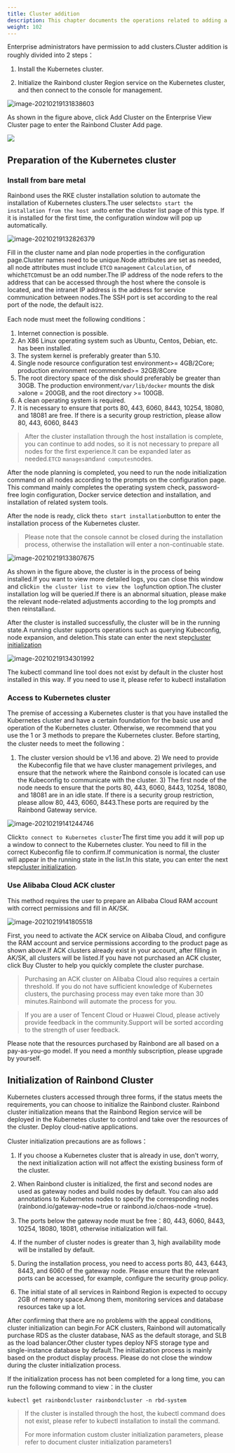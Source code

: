 ```yaml
---
title: Cluster addition
description: This chapter documents the operations related to adding a cluster to Rainbond.
weight: 102
---
```


Enterprise administrators have permission to add clusters.Cluster addition is roughly divided into 2 steps：

1. Install the Kubernetes cluster.

2. Initialize the Rainbond cluster Region service on the Kubernetes cluster, and then connect to the console for management.

![image-20210219131838603](https://static.goodrain.com/images/5.3/add-cluster-index.png)

As shown in the figure above, click Add Cluster on the Enterprise View Cluster page to enter the Rainbond Cluster Add page.

![](https://static.goodrain.com/images/5.3/add-cluster.png)

## Preparation of the Kubernetes cluster

### Install from bare metal

Rainbond uses the RKE cluster installation solution to automate the installation of Kubernetes clusters.The user selects`to start the installation from the host and`to enter the cluster list page of this type. If it is installed for the first time, the configuration window will pop up automatically.

![image-20210219132826379](https://static.goodrain.com/images/5.3/rke-cluster-config.png)

Fill in the cluster name and plan node properties in the configuration page.Cluster names need to be unique.Node attributes are set as needed, all node attributes must include `ETCD` `management` `Calculation`, of which`ETCD`must be an odd number.The IP address of the node refers to the address that can be accessed through the host where the console is located, and the intranet IP address is the address for service communication between nodes.The SSH port is set according to the real port of the node, the default is`22`.

Each node must meet the following conditions：

1. Internet connection is possible.
2. An X86 Linux operating system such as Ubuntu, Centos, Debian, etc. has been installed.
3. The system kernel is preferably greater than 5.10.
4. Single node resource configuration test environment>= 4GB/2Core; production environment recommended>= 32GB/8Core
5. The root directory space of the disk should preferably be greater than 30GB. The production environment`/var/lib/docker` mounts the disk >alone = 200GB, and the root directory >= 100GB.
6. A clean operating system is required.
7. It is necessary to ensure that ports 80, 443, 6060, 8443, 10254, 18080, and 18081 are free. If there is a security group restriction, please allow 80, 443, 6060, 8443

> After the cluster installation through the host installation is complete, you can continue to add nodes, so it is not necessary to prepare all nodes for the first experience.It can be expanded later as needed.`ETCD` `manages`and`and computes`nodes.

After the node planning is completed, you need to run the node initialization command on all nodes according to the prompts on the configuration page. This command mainly completes the operating system check, password-free login configuration, Docker service detection and installation, and installation of related system tools.

After the node is ready, click the`to start installation`button to enter the installation process of the Kubernetes cluster.

> Please note that the console cannot be closed during the installation process, otherwise the installation will enter a non-continuable state.

![image-20210219133807675](https://static.goodrain.com/images/5.3/rke-cluster-install.png)

As shown in the figure above, the cluster is in the process of being installed.If you want to view more detailed logs, you can close this window and click`in the cluster list to view the log`function option.The cluster installation log will be queried.If there is an abnormal situation, please make the relevant node-related adjustments according to the log prompts and then reinstall`and`.

After the cluster is installed successfully, the cluster will be in the running state.A running cluster supports operations such as querying Kubeconfig, node expansion, and deletion.This state can enter the next step[cluster initialization](#rainbond-集群的初始化)

![image-20210219134301992](https://static.goodrain.com/images/5.3/rke-cluster-list.png)

The kubectl command line tool does not exist by default in the cluster host installed in this way. If you need to use it, please refer to kubectl installation

### Access to Kubernetes cluster

The premise of accessing a Kubernetes cluster is that you have installed the Kubernetes cluster and have a certain foundation for the basic use and operation of the Kubernetes cluster. Otherwise, we recommend that you use the 1 or 3 methods to prepare the Kubernetes cluster. Before starting, the cluster needs to meet the following：

1) The cluster version should be v1.16 and above. 2) We need to provide the Kubeconfig file that we have cluster management privileges, and ensure that the network where the Rainbond console is located can use the Kubeconfig to communicate with the cluster. 3) The first node of the node needs to ensure that the ports 80, 443, 6060, 8443, 10254, 18080, and 18081 are in an idle state. If there is a security group restriction, please allow 80, 443, 6060, 8443.These ports are required by the Rainbond Gateway service.

![image-20210219141244746](https://static.goodrain.com/docs/5.6/cluster/Add-cluster-2.png)

Click`to connect to Kubernetes cluster`The first time you add it will pop up a window to connect to the Kubernetes cluster. You need to fill in the correct Kubeconfig file to confirm.If communication is normal, the cluster will appear in the running state in the list.In this state, you can enter the next step[cluster initialization](#rainbond-集群的初始化).

### Use Alibaba Cloud ACK cluster

This method requires the user to prepare an Alibaba Cloud RAM account with correct permissions and fill in AK/SK.

![image-20210219141805518](https://static.goodrain.com/images/5.3/ack-index.png)

First, you need to activate the ACK service on Alibaba Cloud, and configure the RAM account and service permissions according to the product page as shown above.If ACK clusters already exist in your account, after filling in AK/SK, all clusters will be listed.If you have not purchased an ACK cluster, click Buy Cluster to help you quickly complete the cluster purchase.

> Purchasing an ACK cluster on Alibaba Cloud also requires a certain threshold. If you do not have sufficient knowledge of Kubernetes clusters, the purchasing process may even take more than 30 minutes.Rainbond will automate the process for you.

> If you are a user of Tencent Cloud or Huawei Cloud, please actively provide feedback in the community.Support will be sorted according to the strength of user feedback.

Please note that the resources purchased by Rainbond are all based on a pay-as-you-go model. If you need a monthly subscription, please upgrade by yourself.

## Initialization of Rainbond Cluster

Kubernetes clusters accessed through three forms, if the status meets the requirements, you can choose to initialize the Rainbond cluster. Rainbond cluster initialization means that the Rainbond Region service will be deployed in the Kubernetes cluster to control and take over the resources of the cluster. Deploy cloud-native applications.

Cluster initialization precautions are as follows：

1. If you choose a Kubernetes cluster that is already in use, don't worry, the next initialization action will not affect the existing business form of the cluster.

2. When Rainbond cluster is initialized, the first and second nodes are used as gateway nodes and build nodes by default. You can also add annotations to Kubernetes nodes to specify the corresponding nodes (rainbond.io/gateway-node=true or rainbond.io/chaos-node =true).

3. The ports below the gateway node must be free：80, 443, 6060, 8443, 10254, 18080, 18081, otherwise initialization will fail.

4. If the number of cluster nodes is greater than 3, high availability mode will be installed by default.

5. During the installation process, you need to access ports 80, 443, 6443, 8443, and 6060 of the gateway node. Please ensure that the relevant ports can be accessed, for example, configure the security group policy.

6. The initial state of all services in Rainbond Region is expected to occupy 2GB of memory space.Among them, monitoring services and database resources take up a lot.

After confirming that there are no problems with the appeal conditions, cluster initialization can begin.For ACK clusters, Rainbond will automatically purchase RDS as the cluster database, NAS as the default storage, and SLB as the load balancer.Other cluster types deploy NFS storage type and single-instance database by default.The initialization process is mainly based on the product display process. Please do not close the window during the cluster initialization process.

If the initialization process has not been completed for a long time, you can run the following command to view：in the cluster

```
kubectl get rainbondcluster rainbondcluster -n rbd-system
```

> If the cluster is installed through the host, the kubectl command does not exist, please refer to kubectl installation to install the command.
> 
> For more information custom cluster initialization parameters, please refer to document cluster initialization parameters1
